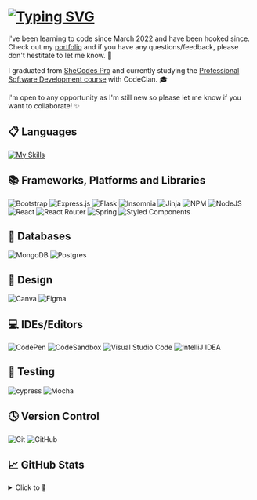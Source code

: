 # [![Typing SVG](https://readme-typing-svg.herokuapp.com?font=Fira+Code&size=40&pause=1000&color=d15578&width=535&height=80&lines=Hello+World+%F0%9F%AB%B6;I'm+Sandy+%F0%9F%91%A9%F0%9F%8F%BB%E2%80%8D%F0%9F%92%BB;Junior+Developer+in+%F0%9F%87%AC%F0%9F%87%A7)](https://git.io/typing-svg)

I've been learning to code since March 2022 and have been hooked since. Check out my [portfolio](https://sandyysh221.netlify.app/) and if you have any questions/feedback, please don't hestitate to let me know. 🙏

I graduated from [SheCodes Pro](https://www.shecodes.io/workshop-pro) and currently studying the [Professional Software Development course](https://codeclan.com/courses/professional-software-development/) with CodeClan. 🎓

I'm open to any opportunity as I'm still new so please let me know if you want to collaborate! ✨

## 📋 Languages

[![My Skills](https://skillicons.dev/icons?i=css,html,java,js,py)](https://skillicons.dev)

## 📚 Frameworks, Platforms and Libraries
![Bootstrap](https://img.shields.io/badge/bootstrap-%23563D7C.svg?style=for-the-badge&logo=bootstrap&logoColor=white)
![Express.js](https://img.shields.io/badge/express.js-%23404d59.svg?style=for-the-badge&logo=express&logoColor=%2361DAFB)
![Flask](https://img.shields.io/badge/flask-%23000.svg?style=for-the-badge&logo=flask&logoColor=white)
![Insomnia](https://img.shields.io/badge/Insomnia-black?style=for-the-badge&logo=insomnia&logoColor=5849BE)
![Jinja](https://img.shields.io/badge/jinja-white.svg?style=for-the-badge&logo=jinja&logoColor=black)
![NPM](https://img.shields.io/badge/NPM-%23000000.svg?style=for-the-badge&logo=npm&logoColor=white)
![NodeJS](https://img.shields.io/badge/node.js-6DA55F?style=for-the-badge&logo=node.js&logoColor=white)
![React](https://img.shields.io/badge/react-%2320232a.svg?style=for-the-badge&logo=react&logoColor=%2361DAFB)
![React Router](https://img.shields.io/badge/React_Router-CA4245?style=for-the-badge&logo=react-router&logoColor=white)
![Spring](https://img.shields.io/badge/spring-%236DB33F.svg?style=for-the-badge&logo=spring&logoColor=white)
![Styled Components](https://img.shields.io/badge/styled--components-DB7093?style=for-the-badge&logo=styled-components&logoColor=white)

## 💾 Databases
![MongoDB](https://img.shields.io/badge/MongoDB-%234ea94b.svg?style=for-the-badge&logo=mongodb&logoColor=white)
![Postgres](https://img.shields.io/badge/postgres-%23316192.svg?style=for-the-badge&logo=postgresql&logoColor=white)

## 🎨 Design
![Canva](https://img.shields.io/badge/Canva-%2300C4CC.svg?style=for-the-badge&logo=Canva&logoColor=white)
![Figma](https://img.shields.io/badge/figma-%23F24E1E.svg?style=for-the-badge&logo=figma&logoColor=white)


## 💻 IDEs/Editors
![CodePen](https://img.shields.io/badge/CodePen-white?style=for-the-badge&logo=codepen&logoColor=black)
![CodeSandbox](https://img.shields.io/badge/Codesandbox-040404?style=for-the-badge&logo=codesandbox&logoColor=DBDBDB)
![Visual Studio Code](https://img.shields.io/badge/Visual%20Studio%20Code-0078d7.svg?style=for-the-badge&logo=visual-studio-code&logoColor=white)
![IntelliJ IDEA](https://img.shields.io/badge/IntelliJIDEA-000000.svg?style=for-the-badge&logo=intellij-idea&logoColor=white)

## 🧪 Testing
![cypress](https://img.shields.io/badge/-cypress-%23E5E5E5?style=for-the-badge&logo=cypress&logoColor=058a5e)
![Mocha](https://img.shields.io/badge/-mocha-%238D6748?style=for-the-badge&logo=mocha&logoColor=white)

## 🕓 Version Control
![Git](https://img.shields.io/badge/git-%23F05033.svg?style=for-the-badge&logo=git&logoColor=white)
![GitHub](https://img.shields.io/badge/github-%23121011.svg?style=for-the-badge&logo=github&logoColor=white)

## 📈 GitHub Stats
<details><summary>Click to 👀</summary>
<p>

#### ![Sandy's GitHub stats](https://github-readme-stats.vercel.app/api?username=sandyysh221&theme=dracula&show_icons=true)
[![Top Langs](https://github-readme-stats.vercel.app/api/top-langs/?username=sandyysh221&layout=compact)](https://github.com/sandyysh221)

</p>
</details>

<!---
sandyysh221/sandyysh221 is a ✨ special ✨ repository because its `README.md` (this file) appears on your GitHub profile.
You can click the Preview link to take a look at your changes.
--->

